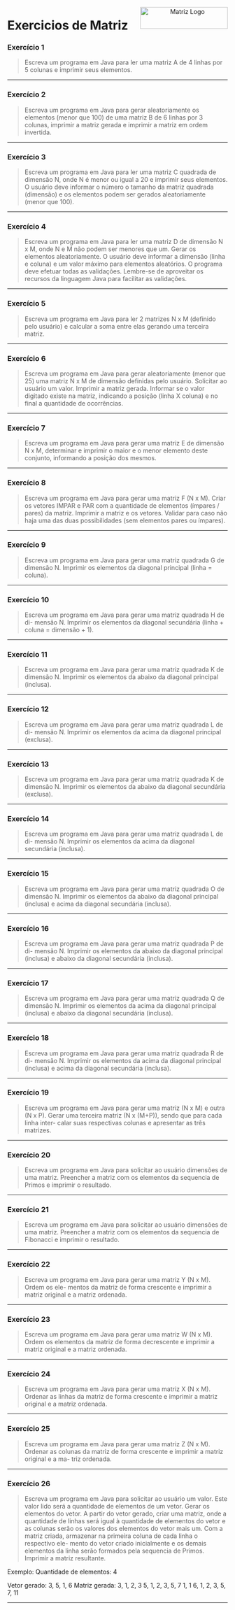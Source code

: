 <p align="center">

  <img src="https://www.svgrepo.com/show/453791/matrix.svg" alt="Matriz Logo" width="200px" height="50px" align="right">
  <h1 align="left"> Exercicios de Matriz </h1>

</p>

### Exercício 1

> Escreva um programa em Java para ler uma matriz A de 4 linhas por 5 colunas e imprimir seus elementos.

---

### Exercício 2

> Escreva um programa em Java para gerar aleatoriamente os elementos (menor que 100) de uma matriz B de 6 linhas por 3 colunas, imprimir a matriz gerada e imprimir a matriz em ordem invertida.

---

### Exercício 3

> Escreva um programa em Java para ler uma matriz C quadrada de dimensão N, onde N é menor ou igual a 20 e imprimir seus elementos. O usuário deve informar o número o tamanho da matriz quadrada (dimensão) e os elementos podem ser gerados aleatoriamente (menor que 100).

---

### Exercício 4

> Escreva um programa em Java para ler uma matriz D de dimensão N x M, onde N e M não podem ser menores que um. Gerar os elementos aleatoriamente. O usuário deve informar a dimensão (linha e coluna) e um valor máximo para elementos aleatórios. O programa deve efetuar todas as validações. Lembre-se de aproveitar os recursos da linguagem Java para facilitar as validações.

---

### Exercício 5

> Escreva um programa em Java para ler 2 matrizes N x M (definido pelo usuário) e calcular a soma entre elas gerando uma terceira matriz.

---

### Exercício 6

> Escreva um programa em Java para gerar aleatoriamente (menor que 25) uma matriz N x M de dimensão definidas pelo usuário. Solicitar ao usuário um valor. Imprimir a matriz gerada. Informar se o valor digitado existe na matriz, indicando a posição (linha X coluna) e no final a quantidade de ocorrências.

---

### Exercício 7

> Escreva um programa em Java para gerar uma matriz E de dimensão N x M, determinar e imprimir o maior e o menor elemento deste conjunto, informando a posição dos mesmos.

---

### Exercício 8

> Escreva um programa em Java para gerar uma matriz F (N x M). Criar os vetores IMPAR e PAR com a quantidade de elementos (ímpares / pares) da
matriz. Imprimir a matriz e os vetores. Validar para caso não haja uma das duas possibilidades (sem elementos pares ou ímpares).

---

### Exercício 9

> Escreva um programa em Java para gerar uma matriz quadrada G de dimensão N. Imprimir os elementos da diagonal principal (linha = coluna).

---

### Exercício 10

> Escreva um programa em Java para gerar uma matriz quadrada H de di- mensão N. Imprimir os elementos da diagonal secundária (linha + coluna = dimensão + 1).

----

### Exercício 11

> Escreva um programa em Java para gerar uma matriz quadrada K de dimensão N. Imprimir os elementos da abaixo da diagonal principal (inclusa).

----

### Exercício 12

> Escreva um programa em Java para gerar uma matriz quadrada L de di- mensão N. Imprimir os elementos da acima da diagonal principal (exclusa).

----

### Exercício 13

> Escreva um programa em Java para gerar uma matriz quadrada K de dimensão N. Imprimir os elementos da abaixo da diagonal secundária (exclusa).

----

### Exercício 14

> Escreva um programa em Java para gerar uma matriz quadrada L de di- mensão N. Imprimir os elementos da acima da diagonal secundária (inclusa).

----

### Exercício 15

> Escreva um programa em Java para gerar uma matriz quadrada O de dimensão N. Imprimir os elementos da abaixo da diagonal principal (inclusa) e acima da diagonal secundária (inclusa).

----

### Exercício 16

> Escreva um programa em Java para gerar uma matriz quadrada P de di- mensão N. Imprimir os elementos da abaixo da diagonal principal (inclusa) e abaixo da diagonal secundária (inclusa).

---

### Exercício 17

> Escreva um programa em Java para gerar uma matriz quadrada Q de dimensão N. Imprimir os elementos da acima da diagonal principal (inclusa) e abaixo da diagonal secundária (inclusa).

---

### Exercício 18

> Escreva um programa em Java para gerar uma matriz quadrada R de di- mensão N. Imprimir os elementos da acima da diagonal principal (inclusa) e acima da diagonal secundária (inclusa).

---

### Exercício 19

> Escreva um programa em Java para gerar uma matriz (N x M) e outra (N x P). Gerar uma terceira matriz (N x (M+P)), sendo que para cada linha inter- calar suas respectivas colunas e apresentar as três matrizes.

---

### Exercício 20

> Escreva um programa em Java para solicitar ao usuário dimensões de uma matriz. Preencher a matriz com os elementos da sequencia de Primos e imprimir o resultado.

---

### Exercício 21

> Escreva um programa em Java para solicitar ao usuário  dimensões de uma matriz. Preencher a matriz com os elementos da sequencia de Fibonacci e imprimir o resultado.

---

### Exercício 22

> Escreva um programa em Java para gerar uma matriz Y (N x M). Ordem os ele- mentos da matriz de forma crescente e imprimir a matriz original e a matriz ordenada.

---

### Exercício 23

> Escreva um programa em Java para gerar uma matriz W (N x M). Ordem os elementos da matriz de forma decrescente e imprimir a matriz original e a matriz ordenada.

---

### Exercício 24

> Escreva um programa em Java para gerar uma matriz X (N x M). Ordenar as linhas da matriz de forma crescente e imprimir a matriz original e a matriz ordenada.

---

### Exercício 25

> Escreva um programa em Java para gerar uma matriz Z (N x M). Ordenar as colunas da matriz de forma crescente e imprimir a matriz original e a ma- triz ordenada.

---

### Exercício 26

> Escreva um programa em Java para solicitar ao usuário um valor. Este  valor lido será a quantidade de elementos de um vetor. Gerar os elementos do vetor. A partir do vetor gerado, criar uma matriz, onde a quantidade de linhas será igual à quantidade de elementos do vetor e as colunas serão os valores dos elementos do vetor mais um. Com a matriz criada, armazenar na primeira coluna de cada linha o respectivo ele- mento do vetor criado inicialmente e os demais elementos da linha serão formados pela sequencia de Primos. Imprimir a matriz resultante.

Exemplo:
Quantidade de elementos: 4

Vetor gerado:	3, 5, 1, 6
Matriz gerada:	3, 1, 2, 3
	5, 1, 2, 3, 5, 7
	1, 1
	6, 1, 2, 3, 5, 7, 11

---
